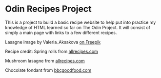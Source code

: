 # Odin Recipes Project

This is a project to build a basic recipe website to help put into practice my knowledge of HTML learned so far on The Odin Project. It will consist of simply a main page with links to a few different recipes.


Lasagne image by Valeria_Aksakova <a href="https://www.freepik.com/free-photo/classic-italian-lasagna-with-meat-vegetables_211548507.htm#fromView=search&page=1&position=3&uuid=05edccea-37e5-490a-9064-e4a567c11620&query=lasagna">on Freepik</a>

Recipe credit:
Spring rolls from <a href=https://www.allrecipes.com/recipe/246797/veggie-spring-rolls-with-thai-mango-dipping-sauce>allrecipes.com</a>

Mushroom lasagne from <a href="https://www.allrecipes.com/recipe/283859/mushroom-lasagna">allrecipes.com</a>

Chocolate fondant from <a href="https://www.bbcgoodfood.com/recipes/chocolate-fondant">bbcgoodfood.com</a>